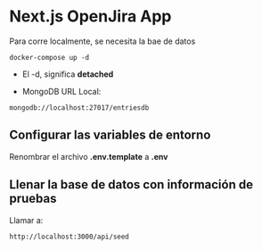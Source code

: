 # Next.js OpenJira App
Para corre localmente, se necesita la bae de datos
```
docker-compose up -d
```
* El -d, significa __detached__


* MongoDB URL Local:
```
mongodb://localhost:27017/entriesdb
```

## Configurar las variables de entorno
Renombrar el archivo __.env.template__ a __.env__

## Llenar la base de datos con información	de pruebas

Llamar a:
````
http://localhost:3000/api/seed
````